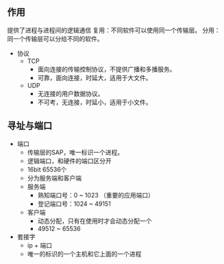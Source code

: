 ## 作用
提供了进程与进程间的逻辑通信
复用：不同软件可以使用同一个传输层。
分用：同一个传输层可以分给不同的软件。
- 协议
  - TCP
    - 面向连接的传输控制协议，不提供广播和多播服务。
    - 可靠，面向连接，时延大，适用于大文件。
  - UDP
    - 无连接的用户数据协议。
    - 不可考，无连接，时延小，适用于小文件。

## 寻址与端口
- 端口
  - 传输层的SAP，唯一标识一个进程。
  - 逻辑端口，和硬件的端口区分开
  - 16bit 65536个
  - 分为服务端和客户端
  - 服务端
    - 熟知端口号：0 ~ 1023 （重要的应用端口）
    - 登记端口号：1024 ~ 49151
  - 客户端 
    - 动态分配，只有在使用时才会动态分配一个
    - 49512 ~ 65536
- 套接字
  - ip + 端口
  - 唯一的标识的一个主机和它上面的一个进程

